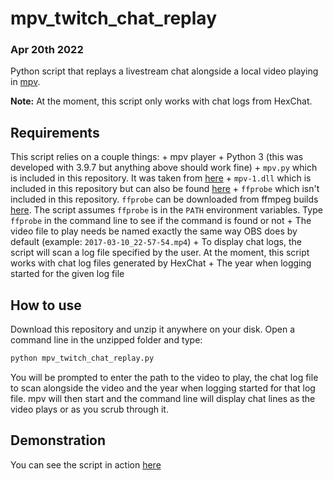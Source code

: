 # mpv_twitch_chat_replay
### Apr 20th 2022
Python script that replays a livestream chat alongside a local video playing in [mpv](https://mpv.io/).

**Note:** At the moment, this script only works with chat logs from HexChat.

## Requirements
This script relies on a couple things:
	+ mpv player
	+ Python 3 (this was developed with 3.9.7 but anything above should work fine)
	+ `mpv.py` which is included in this repository. It was taken from [here](https://github.com/jaseg/python-mpv)
	+ `mpv-1.dll` which is included in this repository but can also be found [here](https://sourceforge.net/projects/mpv-player-windows/files/libmpv/mpv-dev-x86_64-20210801-git-416668d.7z/download)
	+ `ffprobe` which isn't included in this repository. `ffprobe` can be downloaded from ffmpeg builds [here](https://github.com/BtbN/FFmpeg-Builds/releases). The script assumes `ffprobe` is in the `PATH` environment variables. Type `ffprobe` in the command line to see if the command is found or not
	+ The video file to play needs be named exactly the same way OBS does by default (example: `2017-03-10_22-57-54.mp4`)
	+ To display chat logs, the script will scan a log file specified by the user. At the moment, this script works with chat log files generated by HexChat
	+ The year when logging started for the given log file

## How to use
Download this repository and unzip it anywhere on your disk. Open a command line in the unzipped folder and type:
```bash
python mpv_twitch_chat_replay.py
```
You will be prompted to enter the path to the video to play, the chat log file to scan alongside the video and the year when logging started for that log file.
mpv will then start and the command line will display chat lines as the video plays or as you scrub through it.

## Demonstration
You can see the script in action [here](https://twitter.com/Shadax1/status/1516870477591023618)
